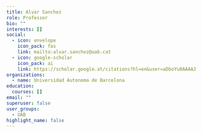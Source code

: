 ```yaml
---
title: Alvar Sanchez
role: Professor
bio: ""
interests: []
social:
  - icon: envelope
    icon_pack: fas
    link: mailto:alvar.sanchez@uab.cat
  - icon: google-scholar
    icon_pack: ai
    link: https://scholar.google.at/citations?hl=en&user=aDboYu0AAAAJ
organizations:
  - name: Universidad Autonoma de Barcelona
education:
  courses: []
email: ""
superuser: false
user_groups:
  - UAB
highlight_name: false
---
```

